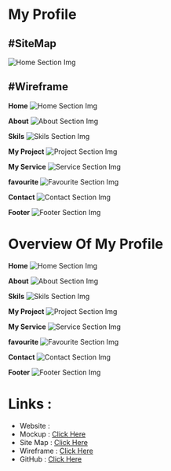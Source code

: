 **<h1>My Profile</h1>**

**<h2>#SiteMap</h1>**

![Home Section Img](assets/image/gloomaps.PNG)


**<h2>#Wireframe </h1>**
 **Home**
 ![Home Section Img](assets/image/sitemap/home.PNG)

**About**
![About Section Img](assets/image/sitemap/about.PNG)

**Skils**
![Skils Section Img](assets/image/sitemap/skils.PNG)

**My Project**
![Project Section Img](assets/image/sitemap/skils.PNG)

**My Service**
![Service Section Img](assets/image/sitemap/myservice.PNG)

**favourite**
![Favourite Section Img](assets/image/sitemap/favourite.PNG)

**Contact**
![Contact Section Img](assets/image/sitemap/contact.PNG)

**Footer**
![Footer Section Img](assets/image/sitemap/footer.PNG)

**<h1>Overview Of My Profile</h1>**

**Home**
 ![Home Section Img](assets/image/profileview/home.PNG)

**About**
![About Section Img](assets/image/profileview/about.PNG)

**Skils**
![Skils Section Img](assets/image/profileview/skils.PNG)

**My Project**
![Project Section Img](assets/image/profileview/project.PNG)

**My Service**
![Service Section Img](assets/image/profileview/service.PNG)

**favourite**
![Favourite Section Img](assets/image/profileview/favourite.PNG)

**Contact**
![Contact Section Img](assets/image/profileview/contact.PNG)

**Footer**
![Footer Section Img](assets/image/profileview/footer.PNG)

 **<h1>Links : </h1>**
- Website : 
- Mockup : [Click Here](https://www.figma.com/proto/en9tSzED4lxyoQpUZKHgMg/Untitled?node-id=14%3A8&scaling=contain&page-id=0%3A1&starting-point-node-id=14%3A8)
- Site Map : [Click Here](https://www.gloomaps.com/kcyVxYRceE)
- Wireframe : [Click Here](https://wireframe.cc/ySUVm8)
- GitHub : [Click Here](https://vidushalakshan.github.io/MyProfile1/)




